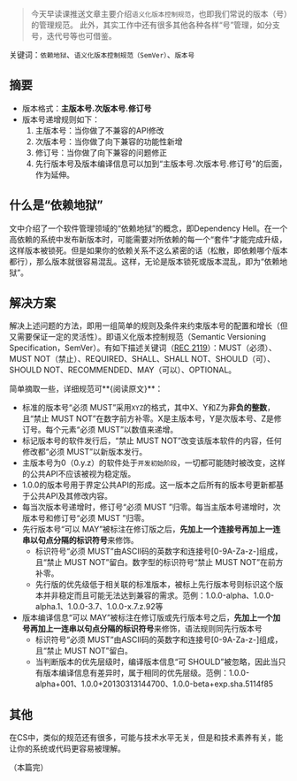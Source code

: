 > 今天早读课推送文章主要介绍`语义化版本控制规范`，也即我们常说的版本（号）的管理规范。
> 此外，其实工作中还有很多其他各种各样“号”管理，如分支号，迭代号等也可借鉴。

关键词：`依赖地狱`、`语义化版本控制规范（SemVer）`、`版本号`

## 摘要
- 版本格式：**主版本号.次版本号.修订号**
- 版本号递增规则如下：
	1. 主版本号：当你做了不兼容的API修改
	2. 次版本号：当你做了向下兼容的功能性新增
	3. 修订号：当你做了向下兼容的问题修正
	4. 先行版本号及版本编译信息可以加到“主版本号.次版本号.修订号”的后面，作为延伸。

## 什么是“依赖地狱”
文中介绍了一个软件管理领域的“依赖地狱”的概念，即Dependency Hell。在一个高依赖的系统中发布新版本时，可能需要对所依赖的每一个“套件”才能完成升级，这样版本被锁死。但是如果你的依赖关系不这么紧密的话（松散，即依赖哪个版本都行），那么版本就很容易混乱。这样，无论是版本锁死或版本混乱，即为“依赖地狱”。

## 解决方案
解决上述问题的方法，即用一组简单的规则及条件来约束版本号的配置和增长（但又需要保证一定的灵活性）。即语义化版本控制规范（Semantic Versioning Specification，SemVer）。有如下描述关键词（[REC 2119](https://www.ietf.org/rfc/rfc2119.txt)）：MUST（必须）、MUST NOT（禁止）、REQUIRED、SHALL、SHALL NOT、SHOULD（可）、SHOULD NOT、RECOMMENDED、MAY（可以）、OPTIONAL。

简单摘取一些，详细规范可**{阅读原文}**：
- 标准的版本号“必须 MUST”采用`XYZ`的格式，其中X、Y和Z为**非负的整数**，且“禁止 MUST NOT”在数字前方补零。X是主版本号，Y是次版本号、Z是修订号。每个元素“必须 MUST”以数值来递增。
- 标记版本号的软件发行后，“禁止 MUST NOT”改变该版本软件的内容，任何修改都“必须 MUST”以新版本发行。
- 主版本号为0（0.y.z）的软件处于`开发初始阶段`，一切都可能随时被改变，这样的公共API不应该被视为稳定版。
- 1.0.0的版本号用于界定公共API的形成。这一版本之后所有的版本号更新都基于公共API及其修改内容。
- 每当次版本号递增时，修订号“必须 MUST ”归零。每当主版本号递增时，次版本号和修订号“必须 MUST ”归零。
- 先行版本号“可以 MAY”被标注在修订版之后，**先加上一个连接号再加上一连串以句点分隔的标识符号**来修饰。
	- 标识符号“必须 MUST”由ASCII码的英数字和连接号[0-9A-Za-z-]组成，且“禁止 MUST NOT”留白。数字型的标识符号“禁止 MUST NOT”在前方补零。
	- 先行版的优先级低于相关联的标准版本，被标上先行版本号则标识这个版本并非稳定而且可能无法达到兼容的需求。范例：1.0.0-alpha、1.0.0-alpha.1、1.0.0-3.7、1.0.0-x.7.z.92等
- 版本编译信息“可以 MAY”被标注在修订版或先行版本号之后，**先加上一个加号再加上一连串以句点分隔的标识符号**来修饰，语法规则同先行版本号
	- 标识符号“必须 MUST”由ASCII码的英数字和连接号[0-9A-Za-z-]组成，且“禁止 MUST NOT”留白。
	- 当判断版本的优先层级时，编译版本信息“可 SHOULD”被忽略，因此当只有版本编译信息有差异时，属于相同的优先层级。范例：1.0.0-alpha+001、1.0.0+20130313144700、1.0.0-beta+exp.sha.5114f85

## 其他
在CS中，类似的规范还有很多，可能与技术水平无关，但是和技术素养有关，能让你的系统或代码更容易被理解。

（本篇完）
